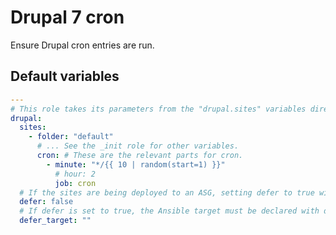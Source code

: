# Drupal 7 cron

Ensure Drupal cron entries are run.

<!--ROLEVARS-->
## Default variables
```yaml
---
# This role takes its parameters from the "drupal.sites" variables directly.
drupal:
  sites:
    - folder: "default"
      # ... See the _init role for other variables.
      cron: # These are the relevant parts for cron.
        - minute: "*/{{ 10 | random(start=1) }}"
          # hour: 2
          job: cron
  # If the sites are being deployed to an ASG, setting defer to true will create the crontab entry on the deploy server rather than all of the app servers.
  defer: false
  # If defer is set to true, the Ansible target must be declared with defer_target. If using a group, include the index. For example, _ce_www_dev[0]
  defer_target: ""

```

<!--ENDROLEVARS-->

<!--TOC-->
<!--ENDTOC-->
